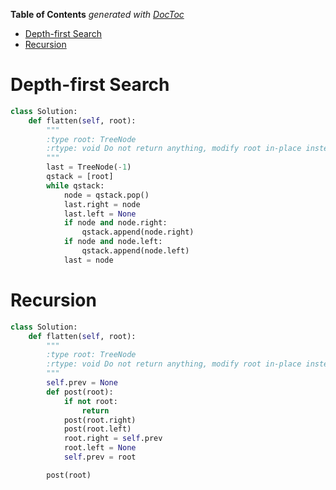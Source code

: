 <!-- START doctoc generated TOC please keep comment here to allow auto update -->
<!-- DON'T EDIT THIS SECTION, INSTEAD RE-RUN doctoc TO UPDATE -->
**Table of Contents**  *generated with [DocToc](https://github.com/thlorenz/doctoc)*

- [Depth-first Search](#depth-first-search)
- [Recursion](#recursion)

<!-- END doctoc generated TOC please keep comment here to allow auto update -->

# Depth-first Search

```python
class Solution:
    def flatten(self, root):
        """
        :type root: TreeNode
        :rtype: void Do not return anything, modify root in-place instead.
        """
        last = TreeNode(-1)
        qstack = [root]
        while qstack:
            node = qstack.pop()
            last.right = node
            last.left = None
            if node and node.right:
                qstack.append(node.right)
            if node and node.left:
                qstack.append(node.left)
            last = node
```

# Recursion

```python
class Solution:
    def flatten(self, root):
        """
        :type root: TreeNode
        :rtype: void Do not return anything, modify root in-place instead.
        """
        self.prev = None
        def post(root):
            if not root:
                return
            post(root.right)
            post(root.left)
            root.right = self.prev
            root.left = None
            self.prev = root

        post(root)
```
